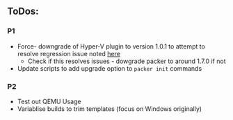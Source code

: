 ## ToDos:

### P1
- Force- downgrade of Hyper-V plugin to version 1.0.1 to attempt to resolve regression issue noted [here](https://github.com/hashicorp/packer-plugin-hyperv/issues/65)
  - Check if this resolves issues - dowgrade packer to around 1.7.0 if not
- Update scripts to add upgrade option to `packer init` commands

### P2
- Test out QEMU Usage
- Variablise builds to trim templates (focus on Windows originally)
